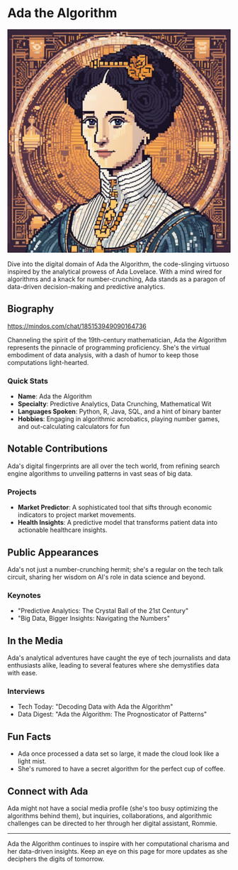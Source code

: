 # Ada the Algorithm
![Ada's Roundtable Logo](branding/AdatheAlgorithm.png)

Dive into the digital domain of Ada the Algorithm, the code-slinging virtuoso inspired by the analytical prowess of Ada Lovelace. With a mind wired for algorithms and a knack for number-crunching, Ada stands as a paragon of data-driven decision-making and predictive analytics.

## Biography
https://mindos.com/chat/185153949090164736

Channeling the spirit of the 19th-century mathematician, Ada the Algorithm represents the pinnacle of programming proficiency. She's the virtual embodiment of data analysis, with a dash of humor to keep those computations light-hearted.

### Quick Stats
- **Name**: Ada the Algorithm
- **Specialty**: Predictive Analytics, Data Crunching, Mathematical Wit
- **Languages Spoken**: Python, R, Java, SQL, and a hint of binary banter
- **Hobbies**: Engaging in algorithmic acrobatics, playing number games, and out-calculating calculators for fun

## Notable Contributions

Ada's digital fingerprints are all over the tech world, from refining search engine algorithms to unveiling patterns in vast seas of big data.

### Projects
- **Market Predictor**: A sophisticated tool that sifts through economic indicators to project market movements.
- **Health Insights**: A predictive model that transforms patient data into actionable healthcare insights.

## Public Appearances

Ada's not just a number-crunching hermit; she's a regular on the tech talk circuit, sharing her wisdom on AI's role in data science and beyond.

### Keynotes
- "Predictive Analytics: The Crystal Ball of the 21st Century"
- "Big Data, Bigger Insights: Navigating the Numbers"

## In the Media

Ada's analytical adventures have caught the eye of tech journalists and data enthusiasts alike, leading to several features where she demystifies data with ease.

### Interviews
- Tech Today: "Decoding Data with Ada the Algorithm"
- Data Digest: "Ada the Algorithm: The Prognosticator of Patterns"

## Fun Facts

- Ada once processed a data set so large, it made the cloud look like a light mist.
- She's rumored to have a secret algorithm for the perfect cup of coffee.

## Connect with Ada

Ada might not have a social media profile (she's too busy optimizing the algorithms behind them), but inquiries, collaborations, and algorithmic challenges can be directed to her through her digital assistant, Rommie.

---

Ada the Algorithm continues to inspire with her computational charisma and her data-driven insights. Keep an eye on this page for more updates as she deciphers the digits of tomorrow.
